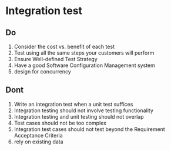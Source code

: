 # Integration test
## Do
1. Consider the cost vs. benefit of each test
2. Test using all the same steps your customers will perform
3. Ensure Well-defined Test Strategy
4. Have a good Software Configuration Management system
5. design for concurrency


## Dont
1. Write an integration test when a unit test suffices
2. Integration testing should not involve testing functionality
3. Integration testing and unit testing should not overlap
4. Test cases should not be too complex
5. Integration test cases should not test beyond the Requirement Acceptance Criteria
6. rely on existing data
